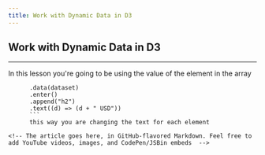 ```yaml
---
title: Work with Dynamic Data in D3
---
```

## Work with Dynamic Data in D3
---

In this lesson you're going to be using the value of the element in the array

```    d3.select("body").selectAll("h2")
      .data(dataset)
      .enter()
      .append("h2")
      .text((d) => (d + " USD"))
      ```
      this way you are changing the text for each element 

<!-- The article goes here, in GitHub-flavored Markdown. Feel free to add YouTube videos, images, and CodePen/JSBin embeds  -->
